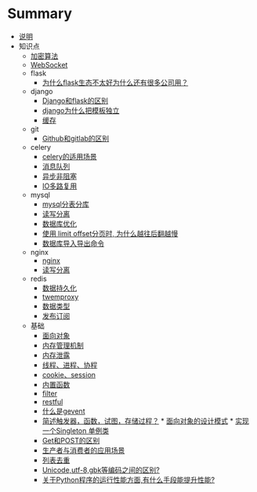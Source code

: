 # Summary

* [说明](README.md)
* 知识点
    * [加密算法](day01/1.md)
    * [WebSocket](day01/35.md)
    * flask
        * [为什么flask生态不太好为什么还有很多公司用？](day01/31.md)
    * django
        * [Django和flask的区别](day01/30.md)
        * [django为什么把模板独立](day01/2.md)
        * [缓存](day01/9.md)
    * git
        * [Github和gitlab的区别](day01/3.md)
    * celery
        * [celery的适用场景](day01/4.md)
        * [消息队列](day01/5.md)
        * [异步非阻塞](day01/7.md)
        * [IO多路复用](day01/23.md)
    * mysql
        * [mysql分表分库](day01/6.md)
        * [读写分离](day01/8.md)
        * [数据库优化](day01/22.md)
        * [使用 limit offset分页时, 为什么越往后翻越慢](day01/24.md)
        * [数据库导入导出命令](day01/32.md)
    * nginx
        * [nginx](day01/10.md)
        * [读写分离](day01/8.md)
    * redis
        * [数据持久化](day01/11.md)
        * [twemproxy](day01/12.md)
        * [数据类型](day01/13.md)
        * [发布订阅](day01/20.md)
    * 基础
        * [面向对象](day01/14.md)
        * [内存管理机制](day01/15.md)
        * [内存泄露](day01/16.md)
        * [线程、进程、协程](day01/17.md)
        * [cookie、session](day01/18.md)
        * [内置函数](day01/19.md)
        * [filter](day01/21.md)
        * [restful](day01/22.md)
        * [什么是gevent](day01/33.md)
        * [简述触发器，函数，试图，存储过程？](day01/34.md)
        * [面向对象的设计模式](day01/37.md)
        * [实现一个Singleton 单例类](day01/38.md)
        * [Get和POST的区别](day01/36.md)
        * [生产者与消费者的应用场景](day01/39.md)
        * [列表去重](day01/40.md)
        * [Unicode,utf-8,gbk等编码之间的区别?](day01/41.md)
        * [关于Python程序的运行性能方面,有什么手段能提升性能?](day01/42.md)
